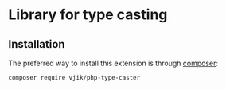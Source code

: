 # Library for type casting

## Installation

The preferred way to install this extension is through [composer](https://getcomposer.org/download/):

```
composer require vjik/php-type-caster
```